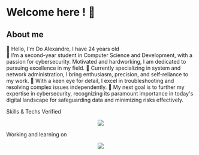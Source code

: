 # Welcome here ! 👋

## About me 

👋 Hello, I'm Do Alexandre, I have 24 years old  
🏫 I'm a second-year student in Computer Science and Development, with a passion for cybersecurity. Motivated and hardworking, I am dedicated to pursuing excellence in my field.
👀 Currently specializing in system and network administration, I bring enthusiasm, precision, and self-reliance to my work. 
🔭 With a keen eye for detail, I excel in troubleshooting and resolving complex issues independently. 
🥇 My next goal is to further my expertise in cybersecurity, recognizing its paramount importance in today's digital landscape for safeguarding data and minimizing risks effectively.

Skills & Techs
Verified
<p align="center">
  <a href="https://skillicons.dev">
    <img src="https://skillicons.dev/icons?i=bash,css,debian,docker,bots,express,figma,git,github,gitlab,html,js,jquery,linux,mysql,nginx,nodejs,npm,php,phpstorm,postman,powershell,py,react,regex,sublime,ubuntu,unity,vim,visualstudio,vscode,windows,yarn&perline=14" />
  </a>
</p>

Working and learning on
<p align="center">
  <a href="https://skillicons.dev">
    <img src="https://skillicons.dev/icons?i=ansible,aws,github,linux,powershell,ubuntu,kali,kubernetes,debian,docker,wordpress&perline=14" />
  </a>
</p>
